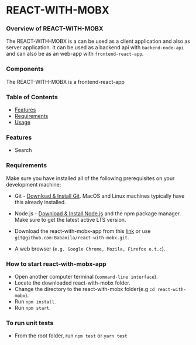 # REACT-WITH-MOBX

### Overview of REACT-WITH-MOBX

The REACT-WITH-MOBX is a can be used as a client application and also as server application.
It can be used as a backend api with `backend-node-api` and can also be as an web-app with `frontend-react-app`.

### Components

The REACT-WITH-MOBX is a frontend-react-app

### Table of Contents

- [Features](#features)
- [Requirements](#requirements)
- [Usage](#usage)

### Features

- Search

### Requirements

Make sure you have installed all of the following prerequisites on your development machine:

- Git - [Download & Install Git](https://git-scm.com/downloads). MacOS and Linux machines typically have this already installed.

- Node.js - [Download & Install Node.js](https://nodejs.org/en/download/) and the npm package manager. Make sure to get the latest active LTS version.

- Download the react-with-mobx-app from this [link](https://github.com/Babanila/react-with-mobx) or use `git@github.com:Babanila/react-with-mobx.git`.

- A web browser (`e.g. Google Chrome, Mozila, Firefox e.t.c`).

### How to start react-with-mobx-app

- Open another computer terminal (`command-line interface`).
- Locate the downloaded react-with-mobx folder.
- Change the directory to the react-with-mobx folder(e.g `cd react-with-mobx`).
- Run `npm install`.
- Run `npm start`.

### To run unit tests

- From the root folder, run `npm test` or `yarn test`
